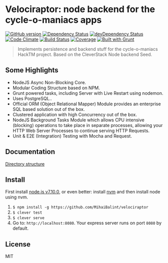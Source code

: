 Velociraptor: node backend for the cycle-o-maniacs apps
=======================================================
[![GitHub version](https://badge.fury.io/gh/MihaiBalint%2Fvelociraptor.png)](http://badge.fury.io/gh/MihaiBalint%2Fvelociraptor) [![Dependency Status](https://david-dm.org/MihaiBalint/velociraptor.png)](https://david-dm.org/MihaiBalint/velociraptor) [![devDependency Status](https://david-dm.org/MihaiBalint/velociraptor/dev-status.png)](https://david-dm.org/MihaiBalint/velociraptor#info=devDependencies) [![Code Climate](https://codeclimate.com/github/MihaiBalint/velociraptor.png)](https://codeclimate.com/github/MihaiBalint/velociraptor) 
[![Build Status](https://secure.travis-ci.org/MihaiBalint/velociraptor.png?branch=master)](https://travis-ci.org/MihaiBalint/velociraptor) 
[![Coverage](https://codeclimate.com/github/MihaiBalint/velociraptor/coverage.png)](https://codeclimate.com/github/MihaiBalint/velociraptor) 
[![Built with Grunt](https://cdn.gruntjs.com/builtwith.png)](http://gruntjs.com/) 

<blockquote>
Implements persistence and backend stuff for the cycle-o-maniacs HackTM project. Based on the CleverStack Node backend Seed.
</blockquote>

## Some Highlights
* NodeJS Async Non-Blocking Core.
* Modular Coding Structure based on NPM.
* Grunt powered tasks, including Server with Live Restart using nodemon.
* Uses PostgreSQL..
* Official ORM (Object Relational Mapper) Module provides an enterprise SQL based solution out of the box.
* Clustered application with high Concurrency out of the box.
* NodeJS Background Tasks Module which allows CPU intensive (blocking) operations to take place in separate processes, allowing your HTTP Web Server Processes to continue serving HTTP Requests.
* Unit & E2E (Integration) Testing with Mocha and Request.

## Documentation

[Directory structure](http://cleverstack.io/documentation/backend/#directory-structure)

## Install

First install [node.js v7.10.0](http://nodejs.org), or even better: install [nvm](https://github.com/creationix/nvm) and then install node using nvm.

1. `$ npm install -g https://github.com/MihaiBalint/velociraptor`
2. `$ clever test`
3. `$ clever serve`
4. Go to: `http://localhost:8080`. Your express server runs on port `8080` by default.

## License

MIT
